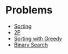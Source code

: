 # Problems

* [Sorting](https://codeforces.com/problemset?tags=sortings,1500-1500)
* [2P](https://codeforces.com/problemset?tags=two%20pointers,1500-1500)
* [Sorting with Greedy](https://codeforces.com/problemset?tags=greedy,sortings,1500-1500)
* [Binary Search](https://codeforces.com/problemset?tags=binary%20search,1500-1500)
